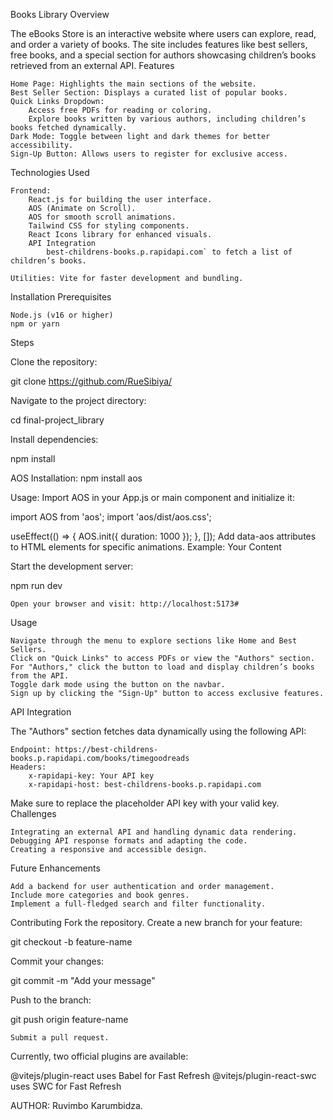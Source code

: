 Books Library
Overview

The eBooks Store is an interactive website where users can explore, read, and order a variety of books. The site includes features like best sellers, free books, and a special section for authors showcasing children’s books retrieved from an external API.
Features

    Home Page: Highlights the main sections of the website.
    Best Seller Section: Displays a curated list of popular books.
    Quick Links Dropdown:
        Access free PDFs for reading or coloring.
        Explore books written by various authors, including children’s books fetched dynamically.
    Dark Mode: Toggle between light and dark themes for better accessibility.
    Sign-Up Button: Allows users to register for exclusive access.

Technologies Used

    Frontend:
        React.js for building the user interface.
        AOS (Animate on Scroll).
        AOS for smooth scroll animations.
        Tailwind CSS for styling components.
        React Icons library for enhanced visuals.
        API Integration
            best-childrens-books.p.rapidapi.com` to fetch a list of children’s books.

    Utilities: Vite for faster development and bundling.

Installation
Prerequisites

    Node.js (v16 or higher)
    npm or yarn

Steps

Clone the repository:

git clone https://github.com/RueSibiya/

Navigate to the project directory:

cd final-project_library

Install dependencies:

npm install

AOS Installation: npm install aos

Usage: Import AOS in your App.js or main component and initialize it:

import AOS from 'aos'; import 'aos/dist/aos.css';

useEffect(() => { AOS.init({ duration: 1000 }); }, []); Add data-aos attributes to HTML elements for specific animations. Example:
Your Content

Start the development server:

npm run dev

    Open your browser and visit: http://localhost:5173#

Usage

    Navigate through the menu to explore sections like Home and Best Sellers.
    Click on "Quick Links" to access PDFs or view the "Authors" section.
    For "Authors," click the button to load and display children’s books from the API.
    Toggle dark mode using the button on the navbar.
    Sign up by clicking the "Sign-Up" button to access exclusive features.

API Integration

The "Authors" section fetches data dynamically using the following API:

    Endpoint: https://best-childrens-books.p.rapidapi.com/books/timegoodreads
    Headers:
        x-rapidapi-key: Your API key
        x-rapidapi-host: best-childrens-books.p.rapidapi.com

Make sure to replace the placeholder API key with your valid key.
Challenges

    Integrating an external API and handling dynamic data rendering.
    Debugging API response formats and adapting the code.
    Creating a responsive and accessible design.

Future Enhancements

    Add a backend for user authentication and order management.
    Include more categories and book genres.
    Implement a full-fledged search and filter functionality.

Contributing
Fork the repository.
Create a new branch for your feature:

git checkout -b feature-name

Commit your changes:

git commit -m "Add your message"

Push to the branch:

git push origin feature-name

    Submit a pull request.

Currently, two official plugins are available:

@vitejs/plugin-react uses Babel for Fast Refresh
@vitejs/plugin-react-swc uses SWC for Fast Refresh

AUTHOR: Ruvimbo Karumbidza.
